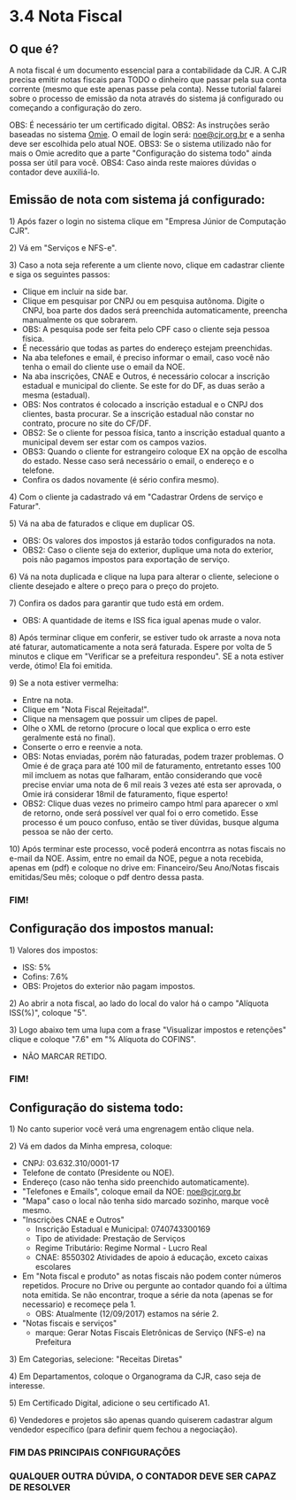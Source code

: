 # 3.4 Nota Fiscal

## O que é?

A nota fiscal é um documento essencial para a contabilidade da CJR. A CJR precisa emitir notas fiscais para TODO o dinheiro que passar pela sua conta corrente \(mesmo que este apenas passe pela conta\). Nesse tutorial falarei sobre o processo de emissão da nota através do sistema já configurado ou começando a configuração do zero.

OBS: É necessário ter um certificado digital. OBS2: As instruções serão baseadas no sistema [Omie](https://app.omie.com.br/login/). O email de login será: noe@cjr.org.br e a senha deve ser escolhida pelo atual NOE. OBS3: Se o sistema utilizado não for mais o Omie acredito que a parte "Configuração do sistema todo" ainda possa ser útil para você. OBS4: Caso ainda reste maiores dúvidas o contador deve auxiliá-lo.

## Emissão de nota com  sistema já configurado:

1\) Após fazer o login no sistema clique em "Empresa Júnior de Computação CJR".

2\) Vá em "Serviços e NFS-e".

3\) Caso a nota seja referente a um cliente novo, clique em cadastrar cliente e siga os seguintes passos:

* Clique em incluir na side bar.
* Clique em pesquisar por CNPJ ou em pesquisa autônoma. Digite o CNPJ, boa parte dos dados será preenchida automaticamente, preencha manualmente os que sobrarem.
* OBS: A pesquisa pode ser feita pelo CPF caso o cliente seja pessoa física.
* É necessário que todas as partes do endereço estejam preenchidas.
* Na aba telefones e email, é preciso informar o email, caso você não tenha o email do cliente use o email da NOE.
* Na aba inscrições, CNAE e Outros, é necessário colocar a inscrição estadual e municipal do cliente. Se este for do DF, as duas serão a mesma \(estadual\).
* OBS: Nos contratos é colocado a inscrição estadual e o CNPJ dos clientes, basta procurar. Se a inscrição estadual não constar no contrato, procure no site do CF/DF.
* OBS2: Se o cliente for pessoa física, tanto a inscrição estadual quanto a municipal devem ser estar com os campos vazios.
* OBS3: Quando o cliente for estrangeiro coloque EX na opção de escolha do estado. Nesse caso será necessário o email, o endereço e o telefone.
* Confira os dados novamente \(é sério confira mesmo\).

4\) Com o cliente ja cadastrado vá em "Cadastrar Ordens de serviço e Faturar".

5\) Vá na aba de faturados e clique em duplicar OS.

* OBS: Os valores dos impostos já estarão todos configurados na nota.
* OBS2: Caso o cliente seja do exterior, duplique uma nota do exterior, pois não pagamos impostos para exportação de serviço. 

6\) Vá na nota duplicada e clique na lupa para alterar o cliente, selecione o cliente desejado e altere o preço para o preço do projeto.

7\) Confira os dados para garantir que tudo está em ordem.

* OBS: A quantidade de items e ISS fica igual apenas mude o valor.

8\) Após terminar clique em conferir, se estiver tudo ok arraste a nova nota até faturar, automaticamente a nota será faturada. Espere por volta de 5 minutos e clique em "Verificar se a prefeitura respondeu". SE a nota estiver verde, ótimo! Ela foi emitida.

9\) Se a nota estiver vermelha:

* Entre na nota.
* Clique em "Nota Fiscal Rejeitada!".
* Clique na mensagem que possuir um clipes de papel.
* Olhe o XML de retorno \(procure o local que explica o erro este geralmente está no final\).
* Conserte o erro e reenvie a nota.
* OBS: Notas enviadas, porém não faturadas, podem trazer problemas. O Omie é de graça para até 100 mil de faturamento, entretanto esses 100 mil imcluem as notas que falharam, então considerando que você precise enviar uma nota de 6 mil reais 3 vezes até esta ser aprovada, o Omie irá considerar 18mil de faturamento, fique esperto!
* OBS2: Clique duas vezes no primeiro campo html para aparecer o xml de retorno, onde será possível ver qual foi o erro cometido. Esse processo é um pouco confuso, então se tiver dúvidas, busque alguma pessoa se não der certo.

10\) Após terminar este processo, você poderá encontrra as notas fiscais no e-mail da NOE. Assim, entre no email da NOE, pegue a nota recebida, apenas em \(pdf\) e coloque no drive em: Financeiro/Seu Ano/Notas fiscais emitidas/Seu mês; coloque o pdf dentro dessa pasta.

### FIM!

## Configuração dos impostos manual:

1\) Valores dos impostos:

* ISS: 5%
* Cofins: 7.6%
* OBS: Projetos do exterior não pagam impostos.

2\) Ao abrir a nota fiscal, ao lado do local do valor há o campo "Alíquota ISS\(%\)", coloque "5".

3\) Logo abaixo tem uma lupa com a frase "Visualizar impostos e retenções" clique e coloque "7.6" em "% Alíquota do COFINS".

* NÃO MARCAR RETIDO.

### FIM!

## Configuração do sistema todo:

1\) No canto superior você verá uma engrenagem então clique nela.

2\) Vá em dados da Minha empresa, coloque:

* CNPJ: 03.632.310/0001-17
* Telefone de contato \(Presidente ou NOE\).
* Endereço \(caso não tenha sido preenchido automaticamente\).
* "Telefones e Emails", coloque email da NOE: noe@cjr.org.br
* "Mapa" caso o local não tenha sido marcado sozinho, marque você mesmo.
* "Inscrições CNAE e Outros"
  * Inscrição Estadual e Municipal: 0740743300169
  * Tipo de atividade: Prestação de Serviços
  * Regime Tributário: Regime Normal - Lucro Real
  * CNAE: 8550302 Atividades de apoio á educação, exceto caixas escolares
* Em "Nota fiscal e produto" as notas fiscais não podem conter números repetidos. Procure no Drive ou pergunte ao contador quando foi a última nota emitida. Se não encontrar, troque a série da nota \(apenas se for necessario\) e recomeçe pela 1.
  * OBS: Atualmente \(12/09/2017\) estamos na série 2.
* "Notas fiscais e serviços"
  * marque: Gerar Notas Fiscais Eletrônicas de Serviço \(NFS-e\) na Prefeitura

3\) Em Categorias, selecione: "Receitas Diretas"

4\) Em Departamentos, coloque o Organograma da CJR, caso seja de interesse.

5\) Em Certificado Digital, adicione o seu certificado A1.

6\) Vendedores e projetos são apenas quando quiserem cadastrar algum vendedor específico \(para definir quem fechou a negociação\).

### FIM DAS PRINCIPAIS CONFIGURAÇÕES

### QUALQUER OUTRA DÚVIDA, O CONTADOR DEVE SER CAPAZ DE RESOLVER


